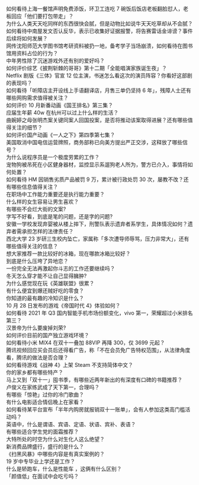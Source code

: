 如何看待上海一餐馆声明免费添饭，环卫工连吃 7 碗饭后饭店老板翻脸怼人，老板回应「他们要打包带走」？  
为什么人类天天吃同样的东西很快会腻，但是动物比如说牛天天吃草却从不会腻？  
如何看待中南屋发文否认反华，表示已收集好证据报警，将告赛雷话金诽谤？事件后续将如何发展？  
网传沈阳师范大学图书馆考研资料被扔一地，备考学子当场崩溃，如何看待在图书馆用资料占位的行为？  
中年男性除了沉迷游戏外还有别的爱好吗？  
如何评价综艺《披荆斩棘的哥哥》第十二期「全能唱演家族诞生夜」？  
Netflix 剧版《三体》官宣 12 位主演，书迷怎么看这次的演员阵容？你看好这部剧的表现吗？  
如何看待「听障店主开设线上手语翻译店，月售三单仍坚持 6 年」，残障人士还有哪些网购需求值得被关注？  
如何评价 10 月新番动画《国王排名》第三集？  
应届生年薪 40w 在杭州可以过上什么样的生活？  
曲婉婷之母张明杰案关键同案人回国投案，是否将推动该案取得进展？还有哪些值得关注的细节？  
如何评价国产动画《一人之下》第四季第七集？  
美国取消中国电信运营牌照，商务部称已向美方提出严正交涉，这释放了哪些信号？  
为什么说程序员是一个极度劳累的工作？  
宠物狗被吊死在小区健身器材，监控显示系遛狗老人所为，警方已介入，事情将如何处置？  
如何看待 HM 因销售劣质产品被罚 9 万，累计被行政处罚 30 次，屡教不改？还有哪些信息值得关注？  
在职场中工作能力重要还是执行能力重要？  
什么样的女生容易让男生喜欢？  
有哪些不会烂大街的文案?  
字写不好看，到底是笔的问题，还是字的问题?  
安徽一学校发现弃婴被从楼上摔下，刑警队表示遗弃者系学生，具体情况如何？遗弃者需承担怎样的法律责任？  
西北大学 23 岁研三生校内坠亡，家属称「多次遭导师辱骂，压力非常大」，还有哪些值得关注的信息？  
想大家推荐一款比较好的冰箱，现在哪款冰箱比较好？  
到底是什么压垮了异地恋？  
一份完全无法再激起你斗志的工作还要继续吗？  
冬天怎么穿才能不让自己显得臃肿?  
为什么感觉现在玩《英雄联盟》很累？  
有什么便宜到爆还贼好吃的零食？  
你知道的最有趣的冷知识是什么？  
10 月 28 日发布的游戏《帝国时代 4》体验如何？  
如何看待 2021 年 Q3 国内智能手机市场份额变化，vivo 第一，荣耀超过小米排名第三？  
汉景帝为什么要废掉刘荣?  
如何评价目前的国产独立游戏环境？  
如何看待小米 MIX4 在双十一叠加 88VIP 再降 300，仅 3699 元起？  
腾讯视频回应买会员后还得看广告，称「不在会员免广告特权范围」，从法律角度看，腾讯的做法是否合理？  
如何看待游戏《战神 4》上架 Steam 不支持简体中文？  
你的家乡都有哪些特产？  
马上又到「双十一」囤书季，有哪些近两年新出的有深度有口碑的书籍推荐？  
卢俊义在家练武成了天下第一，合理吗？  
有哪些「惊艳」过你的冷门歌曲？  
有什么电影适合情侣晚上在家看？  
如何看待某平台宣布「半年内购房就报销双十一账单」，会有人参加这类高门槛活动吗？  
英语中，什么是谓语、宾语、定语、状语、宾补、表语？  
有哪些适合学生党的面霜推荐？  
大特所处的时空为什么对生化人这么绝望？  
新消费品牌盛行，盛行的是什么？  
《扫黑风暴》中哪些内容是有真实案例的？  
19 岁中专毕业上学还是工作？  
什么是轿跑车，什么是性能车 ，这俩有什么区别？  
「颜值低」在面试中会吃亏吗？  
